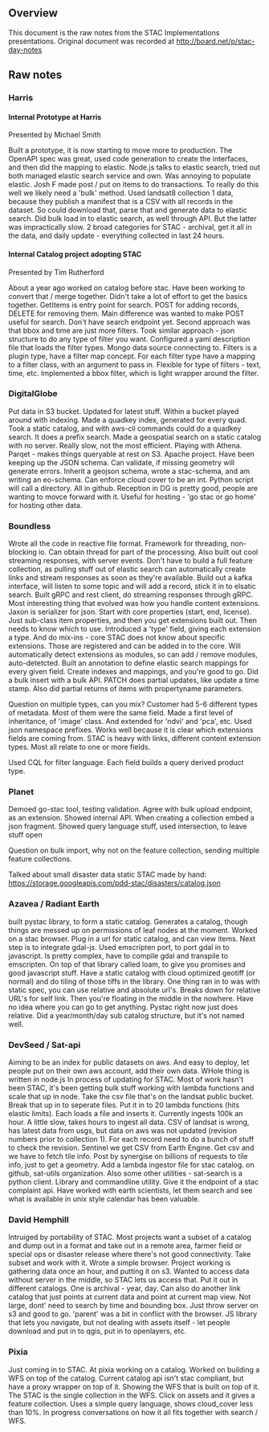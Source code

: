 ## Overview

This document is the raw notes from the STAC Implementations presentations. Original document was recorded at http://board.net/p/stac-day-notes

## Raw notes

### Harris

#### Internal Prototype at Harris
Presented by Michael Smith

Built a prototype, it is now starting to move more to production. The OpenAPI spec was great, used code generation to create the interfaces, and then did the mapping to elastic. 
Node.js talks to elastic search, tried out both managed elastic search service and own.
Was annoying to populate elastic. Josh F made post / put on items to do transactions. To really do this well we likely need a 'bulk' method. 
Used landsat8 collection 1 data, because they publish a manifest that is a CSV with all records in the dataset. So could download that, parse that and generate data to elastic search.
Did bulk load in to elastic search, as well through API. But the latter was impractically slow. 
2 broad categories for STAC - archival, get it all in the data, and daily update - everything collected in last 24 hours. 

#### Internal Catalog project adopting STAC
Presented by Tim Rutherford

About a year ago worked on catalog before stac. Have been working to convert that / merge together. Didn't take a lot of effort to get the basics together. GetItems is entry point for search. POST for adding records, DELETE for removing them. Main difference was wanted to make POST useful for search. Don't have search endpoint yet. Second approach was that bbox and time are just more filters. Took similar approach - json structure to do any type of filter you want. Configured a yaml description file that loads the filter types. Mongo data source connecting to. Filters is a plugin type, have a filter map concept. For each filter type have a mapping to a filter class, with an argument to pass in. Flexible for type of filters - text, time, etc. Implemented a bbox filter, which is light wrapper around the filter.

### DigitalGlobe
Put data in S3 bucket. Updated for latest stuff. Within a bucket played around with indexing. Made a quadkey index, 
generated for every quad. Took a static catalog, and with aws-cli commands could do a quadkey search. It does a prefix search.
Made a geospatial search on a static catalog with no server. Really slow, not the most efficient. Playing with Athena. 
Parqet - makes things queryable at rest on S3. Apache project. Have been keeping up the JSON schema. Can validate, if missing 
geometry will generate errors. Inherit a geojson schema, wrote a stac-schema, and am writing an eo-schema. Can enforce cloud 
cover to be an int. Python script will call a directory. All in github. Reception in DG is pretty good, people are wanting to 
movce forward with it. Useful for hosting - 'go stac or go home' for hosting other data. 

### Boundless
Wrote all the code in reactive file format. Framework for threading, non-blocking io. Can obtain thread for part of the 
processing. Also built out cool streaming responses, with server events. Don't have to build a full feature collection, as 
pulling stuff out of elastic search can automatically create links and stream responses as soon as they're available. Build 
out a kafka interface, will listen to some topic and will add a record, stick it in to elsatic search. Built gRPC and rest 
client, do streaming responses through gRPC. Most interesting thing that evolved was how you handle content extensions. 
Jaxon is serializer for json. Start with core properties (start, end, license). Just sub-class item properties, and then you 
get extensions built out. Then needs to know which to use. Introduced a 'type' field, giving each extension a type. And do 
mix-ins - core STAC does not know about specific extensions. Those are registered and can be added in to the core. Will 
automatically detect extensions as modules, so can add / remove modules, auto-detetcted. Built an annotation to define 
elastic search mappings for every given field. Create indexes and mappings, and you're good to go. Did a bulk insert with a 
bulk API. PATCH does partial updates, like update a time stamp. Also did partial returns of items with propertyname parameters. 

Question on multiple types, can you mix? Customer had 5-6 different types of metadata. Most of them were the same field. Made a first level of inheritance, of 'image' class. And extended for 'ndvi' and 'pca', etc. Used json namespace prefixes. Works well because it is clear which extensions fields are coming from. STAC is heavy with links, different content extension types. Most all relate to one or more fields. 

Used CQL for filter language. Each field builds a query derived product type. 

### Planet
Demoed go-stac tool, testing validation. Agree with bulk upload endpoint, as an extension. Showed internal API. When creating 
a collection embed a json fragment. Showed query language stuff, used intersection, to leave stuff open

Question on bulk import, why not on the feature collection, sending multiple feature collections.

Talked about small disaster data static STAC made by hand: https://storage.googleapis.com/pdd-stac/disasters/catalog.json

### Azavea / Radiant Earth
built pystac library, to form a static catalog. Generates a catalog, though things are messed up on permissions of leaf nodes 
at the moment. Worked on a stac browser. Plug in a url for static catalog, and can view items. Next step is to integrate 
gdal-js. Used emscripten port, to port gdal in to javascript. Is pretty complex, have to compile gdal and transpile to 
emscripten. On top of that library called loam, to give you promises and good javascript stuff. Have a static catalog with 
cloud optimized geotiff (or normal) and do tiling of those tiffs in the library. One thing ran in to was with static spec, 
you can use relative and absolute url's. Breaks down for relative URL's for self link. Then you're floating in the middle 
in the nowhere. Have no idea where you can go to get anything. Pystac right now just does relative. Did a year/month/day sub 
catalog structure, but it's not named well. 

### DevSeed / Sat-api 

Aiming to be an index for public datasets on aws. And easy to deploy, let people put on their own aws account, add their own data. WHole thing is written in node.js In process of updating for STAC. Most of work hasn't been STAC, it's been getting bulk stuff working with lambda functions and scale that up in node. Take the csv file that's on the landsat public bucket. Break that up in to seperate files. Put it in to 20 lambda functions (hits elastic limits). Each loads a file and inserts it. Currently ingests 100k an hour. A little slow, takes hours to ingest all data. CSV of landsat is wrong, has latest data from usgs, but data on aws was not updated (revision numbers prior to collection 1). For each record need to do a bunch of stuff to check the revision. Sentinel we get CSV from Earth Engine. Get csv and we have to fetch tile info. Post by synergise on billions of requests to tile info, just to get a geometry. Add a lambda ingestor file for stac catalog. on github, sat-utils organization. Also some other utilities - sat-search is a python client. Library and commandline utility. Give it the endpoint of a stac complaint api. Have worked with earth scientists, let them search and see what is available in unix style calendar has been valuable.

### David Hemphill 

Intruiged by portability of STAC. Most projects want a subset of a catalog and dump out in a format and take out in a 
remote area, farmer field or special ops or disaster release where there's not good connectivity. Take subset and work with it.
Wrote a simple browser. Project working is gathering data once an hour, and putting it on s3. Wanted to access data without 
server in the middle, so STAC lets us access that. Put it out in different catalogs. One is archival - year, day. 
Can also do another link catalog that just points at current data and point at current map view. Not large, dont' need to 
search by time and bounding box. Just throw server on s3 and good to go. 'parent' was a bit in conflict with the browser. 
JS library that lets you navigate, but not dealing with assets itself - let people download and put in to qgis, put in to 
openlayers, etc. 

### Pixia

Just coming in to STAC. At pixia working on a catalog. Worked on building a WFS on top of the catalog. Current catalog api isn't stac compliant, but have a proxy wrapper on top of it. Showing the WFS that is built on top of it. The STAC is the single collection in the WFS. Click on assets and it gives a feature collection. Uses a simple query language, shows cloud_cover less than 10%. In progress conversations on how it all fits together with search / WFS. 


